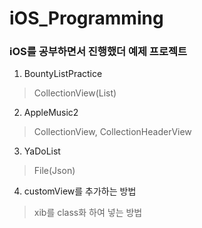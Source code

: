 iOS_Programming
===============

### iOS를 공부하면서 진행했더 예제 프로젝트

1. BountyListPractice
> CollectionView(List)

2. AppleMusic2
> CollectionView, CollectionHeaderView

3. YaDoList
> File(Json)

4. customView를 추가하는 방법
> xib를 class화 하여 넣는 방법
